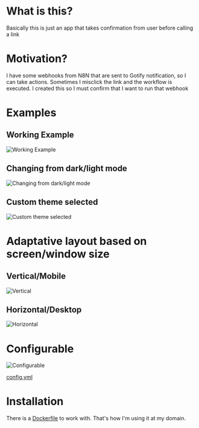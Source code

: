 # What is this?
Basically this is just an app that takes confirmation from user before calling a link

# Motivation?
I have some webhooks from N8N that are sent to Gotify notification, so I can take actions. Sometimes I misclick the link and the workflow is executed. I created this so I must confirm that I want to run that webhook

# Examples

## Working Example
![Working Example](https://raw.githubusercontent.com/lelemm/confirm/main/docs/images/vid1.gif 'Working example')

## Changing from dark/light mode
![Changing from dark/light mode](https://raw.githubusercontent.com/lelemm/confirm/main/docs/images/vid2.gif 'Changing from dark/light mode')

## Custom theme selected
![Custom theme selected](https://raw.githubusercontent.com/lelemm/confirm/main/docs/images/vid3.gif 'Custom theme selected')


# Adaptative layout based on screen/window size

## Vertical/Mobile
![Vertical](https://raw.githubusercontent.com/lelemm/confirm/main/docs/images/size1.png 'Vertical')

## Horizontal/Desktop
![Horizontal](https://raw.githubusercontent.com/lelemm/confirm/main/docs/images/size2.png 'Horizontal')

# Configurable
![Configurable](https://raw.githubusercontent.com/lelemm/confirm/main/docs/images/config.png 'Configurable')

[config.yml](https://github.com/lelemm/confirm/blob/main/src/config.yml)

# Installation
There is a [Dockerfile](https://github.com/lelemm/confirm/blob/main/src/Dockerfile) to work with. That's how I'm using it at my domain.
